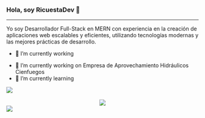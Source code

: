 ### Hola, soy RicuestaDev 👋
<hr>
Yo soy Desarrollador Full-Stack en MERN con experiencia en la creación de aplicaciones web escalables y eficientes, utilizando tecnologías modernas y las mejores prácticas de desarrollo.



- 🔭 I’m currently working 
<!--
**Ricuesta86/Ricuesta86** is a ✨ _special_ ✨ repository because its `README.md` (this file) appears on your GitHub profile.

Here are some ideas to get you started:

- 🔭 I’m currently working on ...
- 🌱 I’m currently learning ...
- 👯 I’m looking to collaborate on ...
- 🤔 I’m looking for help with ...
- 💬 Ask me about ...
- 📫 How to reach me: ...
- 😄 Pronouns: ...
- ⚡ Fun fact: ...
-->

- 🔭 I’m currently working on Empresa de Aprovechamiento Hidráulicos Cienfuegos
-  🌱 I’m currently learning




<!--[![Readme Card](https://github-readme-stats.vercel.app/api/pin/?username=ricuesta86&repo=github-readme-stats)](https://github.com/anuraghazra/github-readme-stats)

-[![Top Langs](https://github-readme-stats.vercel.app/api/top-langs/?username=ricuesta86)](https://github.com/ricuesta86)
-![Ricuesta's GitHub stats](https://github-readme-stats.vercel.app/api?username=ricuesta86&show_icons=true&theme=radical)
-->

<div>
<a href="https://github.com/ricuesta86">
  <img align="center" src="https://github-readme-stats.vercel.app/api/top-langs/?username=ricuesta86" />
</a>
  </div>
  <br/>
  
  
  <div align="center">
  <a href="https://github.com/ricuesta86" >
    <img src="https://github-profile-trophy.vercel.app/?username=ricuesta86&row=2" />
    </a>
  </div>
  <div>
<a href="https://github.com/ricuesta86">
  <img align="center" src="https://github-readme-stats.vercel.app/api?username=ricuesta86&show_icons=true&theme=default" />
</a>
  </div>
